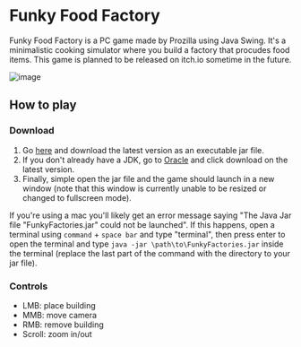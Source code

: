 # Funky Food Factory

Funky Food Factory is a PC game made by Prozilla using Java Swing. It's a minimalistic cooking simulator where you build a factory that procudes food items. This game is planned to be released on itch.io sometime in the future.

![image](https://user-images.githubusercontent.com/63581117/199240649-0464f43a-0deb-4922-b4e8-58b17ff3413b.png)

## How to play

### Download

1. Go [here](https://github.com/Prozilla/Funky-Factories/tree/main/builds) and download the latest version as an executable jar file.
2. If you don't already have a JDK, go to [Oracle](https://www.oracle.com/java/technologies/downloads/) and click download on the latest version.
3. Finally, simple open the jar file and the game should launch in a new window (note that this window is currently unable to be resized or changed to fullscreen mode).

If you're using a mac you'll likely get an error message saying "The Java Jar file "FunkyFactories.jar" could not be launched". If this happens, open a terminal using `command` + `space bar` and type "terminal", then press enter to open the terminal and type `java -jar \path\to\FunkyFactories.jar` inside the terminal (replace the last part of the command with the directory to your jar file).

### Controls

- LMB: place building
- MMB: move camera
- RMB: remove building
- Scroll: zoom in/out
